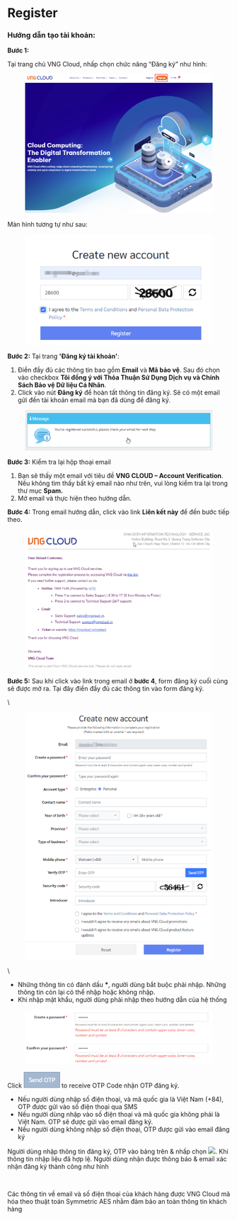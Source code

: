 # Register

### **Hướng dẫn tạo tài khoản:** <a href="#id-dangkytaikhoan-huongdantaotaikhoan" id="id-dangkytaikhoan-huongdantaotaikhoan"></a>

**Bước 1:**

Tại trang chủ VNG Cloud, nhấp chọn chức năng “Đăng ký” như hình:

<figure><img src="../.gitbook/assets/image.png" alt=""><figcaption></figcaption></figure>

Màn hình tương tự như sau:

<figure><img src="../.gitbook/assets/image (1).png" alt=""><figcaption></figcaption></figure>

**Bước 2:** Tại trang **'Đăng ký tài khoản'**:

1. Điền đầy đủ các thông tin bao gồm **Email** và **Mã bảo vệ**. Sau đó chọn vào checkbox **Tôi đồng ý với Thỏa Thuận Sử Dụng Dịch vụ và  Chính Sách Bảo vệ Dữ liệu Cá Nhân**.
2. Click vào nút **Đăng ký** để hoàn tất thông tin đăng ký. Sẽ có một email gửi đến tài khoản email mà bạn đã dùng để đăng ký.

<figure><img src="../.gitbook/assets/image (3).png" alt=""><figcaption></figcaption></figure>

**Bước 3:** Kiểm tra lại hộp thoại email

1. Bạn sẽ thấy một email với tiêu đề **VNG CLOUD – Account Verification**. Nếu không tìm thấy bất kỳ email nào như trên, vui lòng kiểm tra lại trong thư mục **Spam.**
2. Mở email và thực hiện theo hướng dẫn.

**Bước 4:** Trong email hướng dẫn, click vào link **Liên kết này** để đến bước tiếp theo.

<figure><img src="../.gitbook/assets/image (14).png" alt=""><figcaption></figcaption></figure>

**Bước 5:** Sau khi click vào link trong email ở **bước 4**, form đăng ký cuối cùng sẽ được mở ra. Tại đây điền đầy đủ các thông tin vào form đăng ký.

\


<figure><img src="../.gitbook/assets/image (16).png" alt=""><figcaption></figcaption></figure>

\


* Những thông tin có đánh dấu **\***, người dùng bắt buộc phải nhập. Những thông tin còn lại có thể nhập hoặc không nhập.
* Khi nhập mật khẩu, người dùng phải nhập theo hướng dẫn của hệ thống

<figure><img src="../.gitbook/assets/image (17).png" alt=""><figcaption></figcaption></figure>

Click ![](<../.gitbook/assets/image (18).png>) to receive OTP Code nhận OTP đăng ký.

* Nếu người dùng nhập số điện thoại, và mã quốc gia là Việt Nam (+84), OTP được gửi vào số điện  thoại qua SMS
* Nếu người dùng nhập vào số điện thoại và mã quốc gia không phải là Việt Nam. OTP sẽ được gửi vào email đăng ký.
* Nếu người dùng không nhập số điện thoại, OTP được gửi vào email đăng ký

Người dùng nhập thông tin đăng ký, OTP vào bảng trên & nhấp chọn ![](https://docs.vngcloud.vn/download/thumbnails/22938001/image2021-3-18\_16-19-28.png?version=1\&modificationDate=1616059167000\&api=v2). Khi thông tin nhập liệu đã hợp lệ. Người dùng nhận được thông báo & email xác nhận đăng ký thành công như hình

<figure><img src="https://docs.vngcloud.vn/download/attachments/22938001/image2023-10-17_13-55-51.png?version=1&#x26;modificationDate=1697525753000&#x26;api=v2" alt=""><figcaption></figcaption></figure>

Các thông tin về email và số điện thoại của khách hàng được VNG Cloud mã hóa theo thuật toán Symmetric AES nhằm đảm bảo an toàn thông tin khách hàng

